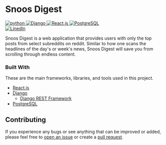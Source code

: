 # Snoos Digest
<a href="https://github.com/PeterBohai/snoosdigest/blob/main/requirements.txt">
  <img alt="python" src="https://img.shields.io/badge/python-v3.9.6-blue">
</a>
<a href="https://github.com/PeterBohai/snoosdigest/blob/main/requirements.txt">
  <img alt="Django" src="https://img.shields.io/badge/Django-v4.0.3-success">
</a>
<a href="https://github.com/PeterBohai/snoosdigest/blob/main/frontend/package.json">
  <img alt="React.js" src="https://img.shields.io/badge/React.js-^18.0.0-61dafb">
</a>
<a href="https://www.postgresql.org/">
  <img alt="PostgreSQL" src="https://img.shields.io/badge/PostgreSQL-316192?logo=postgresql&logoColor=white">
</a>
<br/>
<a href="https://www.linkedin.com/in/peterbohai">
  <img alt="LinedIn" src="https://img.shields.io/badge/LinkedIn-0077B5?logo=linkedin&logoColor=white">
</a>

Snoos Digest is a web application that provides users with only the top posts from select subreddits on reddit.
Similar to how one scans the headlines of the day's or week's news, Snoos Digest will save you from scrolling through endless content.

### Built With
These are the main frameworks, libraries, and tools used in this project.

- [React.js](https://reactjs.org/)
- [Django](https://www.djangoproject.com/)
  - [Django REST Framework](https://www.django-rest-framework.org/)
- [PostgreSQL](https://www.postgresql.org/)

## Contributing
If you experience any bugs or see anything that can be improved or added, please feel free to [open an issue](https://github.com/PeterBohai/snoosdigest/issues) or create a [pull request](https://github.com/PeterBohai/snoosdigest/pulls).

